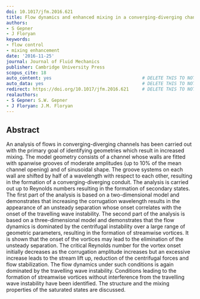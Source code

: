 ```yaml
---
doi: 10.1017/jfm.2016.621
title: Flow dynamics and enhanced mixing in a converging-diverging channel
authors:
- S Gepner
- J Floryan
keywords:
- flow control
- mixing enhancement
date: '2016-11-25'
journal: Journal of Fluid Mechanics
publisher: Cambridge University Press
scopus_cite: 18
auto_content: yes                                  # DELETE THIS TO NOT AUTO GENERATE CONTENT
auto_data: yes                                     # DELETE THIS TO NOT AUTO GENERATE METADATA
redirect: https://doi.org/10.1017/jfm.2016.621     # DELETE THIS TO NOT REDIRECT
realauthors:
- S Gepner: S.W. Gepner
- J Floryan: J.M. Floryan
---
```



## Abstract
An analysis of flows in converging-diverging channels has been carried out with the primary goal of identifying geometries which result in increased mixing. The model geometry consists of a channel whose walls are fitted with spanwise grooves of moderate amplitudes (up to 10% of the mean channel opening) and of sinusoidal shape. The groove systems on each wall are shifted by half of a wavelength with respect to each other, resulting in the formation of a converging-diverging conduit. The analysis is carried out up to Reynolds numbers resulting in the formation of secondary states. The first part of the analysis is based on a two-dimensional model and demonstrates that increasing the corrugation wavelength results in the appearance of an unsteady separation whose onset correlates with the onset of the travelling wave instability. The second part of the analysis is based on a three-dimensional model and demonstrates that the flow dynamics is dominated by the centrifugal instability over a large range of geometric parameters, resulting in the formation of streamwise vortices. It is shown that the onset of the vortices may lead to the elimination of the unsteady separation. The critical Reynolds number for the vortex onset initially decreases as the corrugation amplitude increases but an excessive increase leads to the stream lift up, reduction of the centrifugal forces and flow stabilization. The flow dynamics under such conditions is again dominated by the travelling wave instability. Conditions leading to the formation of streamwise vortices without interference from the travelling wave instability have been identified. The structure and the mixing properties of the saturated states are discussed.
